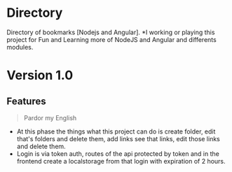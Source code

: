 # Directory
 Directory of bookmarks [Nodejs and Angular].
 *I working or playing this project for Fun and Learning more of NodeJS and Angular and differents modules.

# Version 1.0

## Features

> Pardor my English

- At this phase the things what this project can do is create folder, edit that's folders and delete them, add links see that links, edit those links and delete them.
- Login is via token auth, routes of the api protected by token and in the frontend create a localstorage from that login with expiration of 2 hours.

